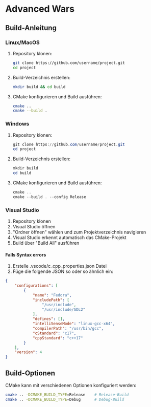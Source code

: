 # Advanced Wars

## Build-Anleitung

### Linux/MacOS

1. Repository klonen:
   ```bash
   git clone https://github.com/username/project.git
   cd project
   ```

2. Build-Verzeichnis erstellen:
   ```bash
   mkdir build && cd build
   ```

3. CMake konfigurieren und Build ausführen:
   ```bash
   cmake ..
   cmake --build .
   ```

### Windows

1. Repository klonen:
   ```powershell
   git clone https://github.com/username/project.git
   cd project
   ```

2. Build-Verzeichnis erstellen:
   ```powershell
   mkdir build
   cd build
   ```

3. CMake konfigurieren und Build ausführen:
   ```powershell
   cmake ..
   cmake --build . --config Release
   ```

### Visual Studio

1. Repository klonen
2. Visual Studio öffnen
3. "Ordner öffnen" wählen und zum Projektverzeichnis navigieren
4. Visual Studio erkennt automatisch das CMake-Projekt
5. Build über "Build All" ausführen

#### Falls Syntax errors

1. Erstelle .vscode/c_cpp_properties.json Datei
2. Füge die folgende JSON so oder so ähnlich ein:

```json
{
    "configurations": [
        {
            "name": "Fedora",
            "includePath": [
                "/usr/include",
                "/usr/include/SDL2"
            ],
            "defines": [],
            "intelliSenseMode": "linux-gcc-x64",
            "compilerPath": "/usr/bin/gcc",
            "cStandard": "c17",
            "cppStandard": "c++17"
        }
    ],
    "version": 4
}
```

## Build-Optionen

CMake kann mit verschiedenen Optionen konfiguriert werden:

```bash
cmake .. -DCMAKE_BUILD_TYPE=Release    # Release-Build
cmake .. -DCMAKE_BUILD_TYPE=Debug      # Debug-Build
```
